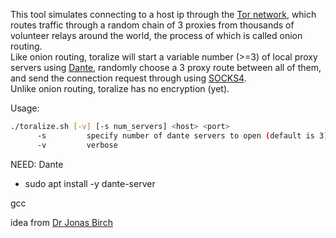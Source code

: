 This tool simulates connecting to a host ip through the [Tor network](https://en.wikipedia.org/wiki/Tor_(network)), which routes traffic through a random chain of 3 proxies from thousands of volunteer relays around the world, the process of which is called onion routing.\
Like onion routing, toralize will start a variable number (>=3) of local proxy servers using [Dante](https://www.inet.no/dante/), randomly choose a 3 proxy route between all of them, and send the connection request through using [SOCKS4](https://www.openssh.com/txt/socks4.protocol). \
Unlike onion routing, toralize has no encryption (yet).

Usage: 
```bash
./toralize.sh [-v] [-s num_servers] <host> <port>
      -s         specify number of dante servers to open (default is 3)
      -v         verbose
```

NEED:
Dante
- sudo apt install -y dante-server

gcc

idea from [Dr Jonas Birch](https://www.youtube.com/@dr-Jonas-Birch)